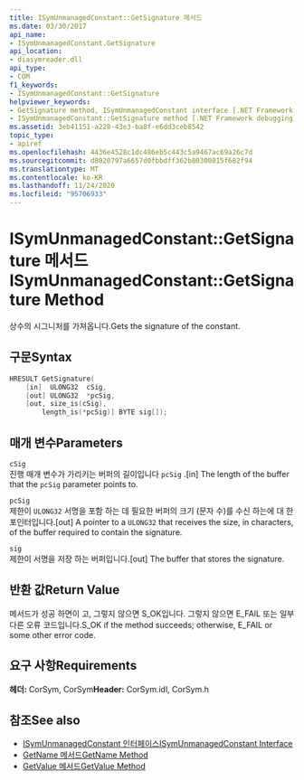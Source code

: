 ```yaml
---
title: ISymUnmanagedConstant::GetSignature 메서드
ms.date: 03/30/2017
api_name:
- ISymUnmanagedConstant.GetSignature
api_location:
- diasymreader.dll
api_type:
- COM
f1_keywords:
- ISymUnmanagedConstant::GetSignature
helpviewer_keywords:
- GetSignature method, ISymUnmanagedConstant interface [.NET Framework debugging]
- ISymUnmanagedConstant::GetSignature method [.NET Framework debugging]
ms.assetid: 3eb41151-a228-43e3-ba8f-e6dd3ceb8542
topic_type:
- apiref
ms.openlocfilehash: 4436e4528c1dc486eb5c443c5a9467ac69a26c7d
ms.sourcegitcommit: d8020797a6657d0fbbdff362b80300815f682f94
ms.translationtype: MT
ms.contentlocale: ko-KR
ms.lasthandoff: 11/24/2020
ms.locfileid: "95706933"
---
```

# <a name="isymunmanagedconstantgetsignature-method"></a><span data-ttu-id="e8c86-102">ISymUnmanagedConstant::GetSignature 메서드</span><span class="sxs-lookup"><span data-stu-id="e8c86-102">ISymUnmanagedConstant::GetSignature Method</span></span>

<span data-ttu-id="e8c86-103">상수의 시그니처를 가져옵니다.</span><span class="sxs-lookup"><span data-stu-id="e8c86-103">Gets the signature of the constant.</span></span>  
  
## <a name="syntax"></a><span data-ttu-id="e8c86-104">구문</span><span class="sxs-lookup"><span data-stu-id="e8c86-104">Syntax</span></span>  
  
```cpp  
HRESULT GetSignature(  
    [in]  ULONG32  cSig,  
    [out] ULONG32  *pcSig,  
    [out, size_is(cSig),  
        length_is(*pcSig)] BYTE sig[]);  
```  
  
## <a name="parameters"></a><span data-ttu-id="e8c86-105">매개 변수</span><span class="sxs-lookup"><span data-stu-id="e8c86-105">Parameters</span></span>  

 `cSig`  
 <span data-ttu-id="e8c86-106">진행 매개 변수가 가리키는 버퍼의 길이입니다 `pcSig` .</span><span class="sxs-lookup"><span data-stu-id="e8c86-106">[in] The length of the buffer that the `pcSig` parameter points to.</span></span>  
  
 `pcSig`  
 <span data-ttu-id="e8c86-107">제한이 `ULONG32` 서명을 포함 하는 데 필요한 버퍼의 크기 (문자 수)를 수신 하는에 대 한 포인터입니다.</span><span class="sxs-lookup"><span data-stu-id="e8c86-107">[out] A pointer to a `ULONG32` that receives the size, in characters, of the buffer required to contain the signature.</span></span>  
  
 `sig`  
 <span data-ttu-id="e8c86-108">제한이 서명을 저장 하는 버퍼입니다.</span><span class="sxs-lookup"><span data-stu-id="e8c86-108">[out] The buffer that stores the signature.</span></span>  
  
## <a name="return-value"></a><span data-ttu-id="e8c86-109">반환 값</span><span class="sxs-lookup"><span data-stu-id="e8c86-109">Return Value</span></span>  

 <span data-ttu-id="e8c86-110">메서드가 성공 하면이 고, 그렇지 않으면 S_OK입니다. 그렇지 않으면 E_FAIL 또는 일부 다른 오류 코드입니다.</span><span class="sxs-lookup"><span data-stu-id="e8c86-110">S_OK if the method succeeds; otherwise, E_FAIL or some other error code.</span></span>  
  
## <a name="requirements"></a><span data-ttu-id="e8c86-111">요구 사항</span><span class="sxs-lookup"><span data-stu-id="e8c86-111">Requirements</span></span>  

 <span data-ttu-id="e8c86-112">**헤더:** CorSym, CorSym</span><span class="sxs-lookup"><span data-stu-id="e8c86-112">**Header:** CorSym.idl, CorSym.h</span></span>  
  
## <a name="see-also"></a><span data-ttu-id="e8c86-113">참조</span><span class="sxs-lookup"><span data-stu-id="e8c86-113">See also</span></span>

- [<span data-ttu-id="e8c86-114">ISymUnmanagedConstant 인터페이스</span><span class="sxs-lookup"><span data-stu-id="e8c86-114">ISymUnmanagedConstant Interface</span></span>](isymunmanagedconstant-interface.md)
- [<span data-ttu-id="e8c86-115">GetName 메서드</span><span class="sxs-lookup"><span data-stu-id="e8c86-115">GetName Method</span></span>](isymunmanagedconstant-getname-method.md)
- [<span data-ttu-id="e8c86-116">GetValue 메서드</span><span class="sxs-lookup"><span data-stu-id="e8c86-116">GetValue Method</span></span>](isymunmanagedconstant-getvalue-method.md)

